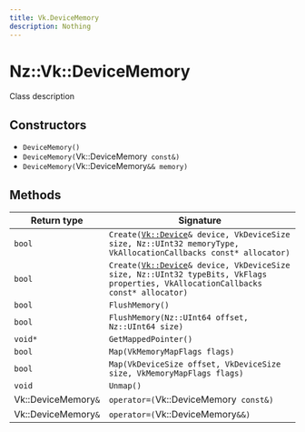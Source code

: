 ```yaml
---
title: Vk.DeviceMemory
description: Nothing
---
```


# Nz::Vk::DeviceMemory

Class description

## Constructors

- `DeviceMemory()`
- `DeviceMemory(`Vk::DeviceMemory` const&)`
- `DeviceMemory(`Vk::DeviceMemory`&& memory)`

## Methods

| Return type | Signature |
| ----------- | --------- |
| `bool` | `Create(`[`Vk::Device`](documentation/generated/VulkanRenderer/Vk.Device.md)`& device, VkDeviceSize size, Nz::UInt32 memoryType, VkAllocationCallbacks const* allocator)` |
| `bool` | `Create(`[`Vk::Device`](documentation/generated/VulkanRenderer/Vk.Device.md)`& device, VkDeviceSize size, Nz::UInt32 typeBits, VkFlags properties, VkAllocationCallbacks const* allocator)` |
| `bool` | `FlushMemory()` |
| `bool` | `FlushMemory(Nz::UInt64 offset, Nz::UInt64 size)` |
| `void*` | `GetMappedPointer()` |
| `bool` | `Map(VkMemoryMapFlags flags)` |
| `bool` | `Map(VkDeviceSize offset, VkDeviceSize size, VkMemoryMapFlags flags)` |
| `void` | `Unmap()` |
| Vk::DeviceMemory`&` | `operator=(`Vk::DeviceMemory` const&)` |
| Vk::DeviceMemory`&` | `operator=(`Vk::DeviceMemory`&&)` |
